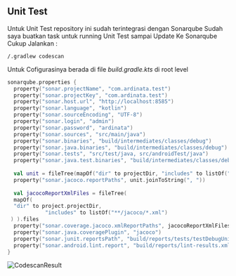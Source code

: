 ## Unit Test
Untuk Unit Test repository ini sudah terintegrasi dengan Sonarqube
Sudah saya buatkan task untuk running Unit Test sampai Update Ke Sonarqube
Cukup Jalankan :

    /.gradlew codescan

Untuk Cofigurasinya berada di file *build.gradle.kts* di root level

```kotlin
sonarqube.properties {  
  property("sonar.projectName", "com.ardinata.test")  
  property("sonar.projectKey", "com.ardinata.test")  
  property("sonar.host.url", "http://localhost:8585")  
  property("sonar.language", "kotlin")  
  property("sonar.sourceEncoding", "UTF-8")  
  property("sonar.login", "admin")  
  property("sonar.password", "ardinata")  
  property("sonar.sources", "src/main/java")  
  property("sonar.binaries", "build/intermediates/classes/debug")  
  property("sonar.java.binaries", "build/intermediates/classes/debug")  
  property("sonar.tests", "src/test/java, src/androidTest/java")  
  property("sonar.java.test.binaries", "build/intermediates/classes/debug")  
  
  val unit = fileTree(mapOf("dir" to projectDir, "includes" to listOf("**/*.exec"))).files  
  property("sonar.jacoco.reportPaths", unit.joinToString(", "))  
  
  val jacocoReportXmlFiles = fileTree(  
  mapOf(  
  "dir" to project.projectDir,  
            "includes" to listOf("**/jacoco/*.xml")  
 ) ).files  
  property("sonar.coverage.jacoco.xmlReportPaths", jacocoReportXmlFiles.joinToString(", "))  
  property("sonar.java.coveragePlugin", "jacoco")  
  property("sonar.junit.reportsPath", "build/reports/tests/testDebugUnitTest")  
  property("sonar.android.lint.report", "build/reports/lint-results.xml")  
}
```

![CodescanResult](https://lh3.googleusercontent.com/c1cqycaDEMSdC3SlpYDAT1EeeWY70P2oMPbnyiFPUNqQHKSS7ohHWGafXMvUtrsbVcyHn48u0-wDtI6QjuhRPQi2jyuYbabS7q-G1qiN2Nz-988Sa9gnSO98Fe59HfsS7dLMuQyN3g=w2400)